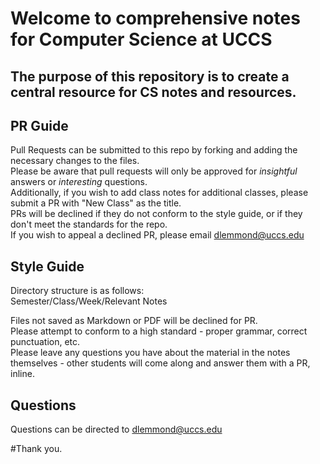 # Welcome to comprehensive notes for Computer Science at UCCS

## The purpose of this repository is to create a central resource for CS notes and resources.

## PR Guide
Pull Requests can be submitted to this repo by forking and adding the necessary changes to the files.  
Please be aware that pull requests will only be approved for *insightful* answers or *interesting* questions.  
Additionally, if you wish to add class notes for additional classes, please submit a PR with "New Class" as the title.  
PRs will be declined if they do not conform to the style guide, or if they don't meet the standards for the repo.  
If you wish to appeal a declined PR, please email dlemmond@uccs.edu  

## Style Guide
Directory structure is as follows:  
    Semester/Class/Week/Relevant Notes  

Files not saved as Markdown or PDF will be declined for PR.  
Please attempt to conform to a high standard - proper grammar, correct punctuation, etc.  
Please leave any questions you have about the material in the notes themselves - other students will come along and answer them with a PR, inline.  

## Questions
Questions can be directed to dlemmond@uccs.edu  

#Thank you.